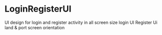 # LoginRegisterUI
UI design for login and register activity in all screen size
login UI
Register Ui
land & port screen orientation
